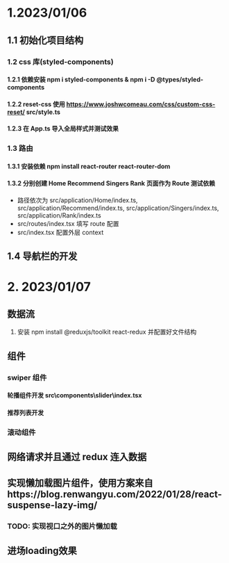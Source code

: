 # 1.2023/01/06

## 1.1 初始化项目结构

### 1.2 css 库(styled-components)

#### 1.2.1 依赖安装 npm i styled-components & npm i -D @types/styled-components

#### 1.2.2 reset-css 使用 https://www.joshwcomeau.com/css/custom-css-reset/ src/style.ts

#### 1.2.3 在 App.ts 导入全局样式并测试效果

### 1.3 路由

#### 1.3.1 安装依赖 npm install react-router react-router-dom

#### 1.3.2 分别创建 Home Recommend Singers Rank 页面作为 Route 测试依赖

- 路径依次为 src/application/Home/index.ts, src/application/Recommend/index.ts, src/application/Singers/index.ts, src/application/Rank/index.ts
- src/routes/index.tsx 填写 route 配置
- src/index.tsx 配置外层 context

## 1.4 导航栏的开发

# 2. 2023/01/07

## 数据流

1. 安装 npm install @reduxjs/toolkit react-redux 并配置好文件结构

## 组件

### swiper 组件

#### 轮播组件开发 src\components\slider\index.tsx

#### 推荐列表开发

### 滚动组件

## 网络请求并且通过 redux 连入数据

## 实现懒加载图片组件，使用方案来自https://blog.renwangyu.com/2022/01/28/react-suspense-lazy-img/
### TODO: 实现视口之外的图片懒加载

## 进场loading效果